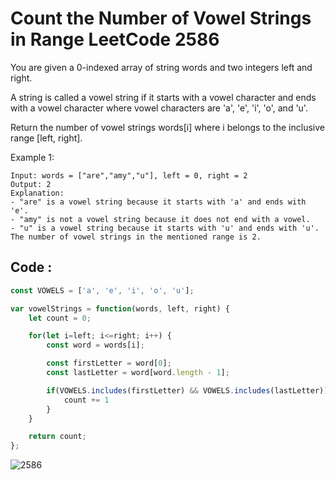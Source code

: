 # Count the Number of Vowel Strings in Range LeetCode 2586

You are given a 0-indexed array of string words and two integers left and right.

A string is called a vowel string if it starts with a vowel character and ends with a vowel character where vowel characters are 'a', 'e', 'i', 'o', and 'u'.

Return the number of vowel strings words[i] where i belongs to the inclusive range [left, right].

 

Example 1:
```
Input: words = ["are","amy","u"], left = 0, right = 2
Output: 2
Explanation: 
- "are" is a vowel string because it starts with 'a' and ends with 'e'.
- "amy" is not a vowel string because it does not end with a vowel.
- "u" is a vowel string because it starts with 'u' and ends with 'u'.
The number of vowel strings in the mentioned range is 2.
```

## Code : 
```JavaScript
const VOWELS = ['a', 'e', 'i', 'o', 'u'];

var vowelStrings = function(words, left, right) {
    let count = 0;

    for(let i=left; i<=right; i++) {
        const word = words[i];

        const firstLetter = word[0];
        const lastLetter = word[word.length - 1];

        if(VOWELS.includes(firstLetter) && VOWELS.includes(lastLetter)) {
            count += 1
        }
    }

    return count;
};
```

![2586](https://user-images.githubusercontent.com/96117746/226330754-69389b55-565a-4d42-8f62-46a52b85067e.png)
